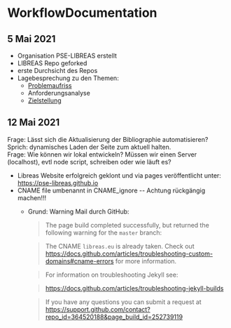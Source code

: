 # WorkflowDocumentation

## 5 Mai 2021

- Organisation PSE-LIBREAS erstellt
- LIBREAS Repo geforked
- erste Durchsicht des Repos
- Lagebesprechung zu den Themen:
  - [Problemaufriss](Problemaufriss.md)
  - Anforderungsanalyse
  - [Zielstellung](Zielstellung.md)

## 12 Mai 2021

Frage: Lässt sich die Aktualisierung der Bibliographie automatisieren? Sprich: dynamisches Laden der Seite zum aktuell halten.  
Frage: Wie können wir lokal entwickeln? Müssen wir einen Server (localhost), evtl node script, schreiben oder wie läuft es? 

- Libreas Website erfolgreich geklont und via pages veröffentlicht unter: https://pse-libreas.github.io
- CNAME file umbenannt in CNAME_ignore -- Achtung rückgängig machen!!!
  - Grund: Warning Mail durch GitHub:
    > The page build completed successfully, but returned the following warning for the `master` branch: 

    > The CNAME `libreas.eu` is already taken. Check out https://docs.github.com/articles/troubleshooting-custom-domains#cname-errors for more information. 

    > For information on troubleshooting Jekyll see:

    > https://docs.github.com/articles/troubleshooting-jekyll-builds

    > If you have any questions you can submit a request at https://support.github.com/contact?repo_id=364520188&page_build_id=252739119
